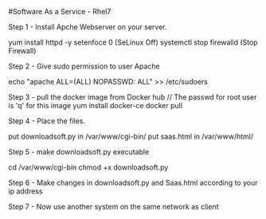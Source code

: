 #Software As a Service - Rhel7

Step 1 - Install Apche Webserver on your server.

yum install httpd -y
setenfoce 0 (SeLinux Off)
systemctl stop firewalld (Stop Firewall)

Step 2 - Give sudo permission to user Apache

echo "apache       ALL=(ALL)       NOPASSWD: ALL" >> /etc/sudoers

Step 3 - pull the docker image from Docker hub
// The passwd for root user is 'q' for this image
yum install docker-ce
docker pull 

Step 4 - Place the files.

put downloadsoft.py in /var/www/cgi-bin/
put saas.html in /var/www/html/

Step 5 - make downloadsoft.py executable
 
cd /var/www/cgi-bin
chmod +x downloadsoft.py

Step 6 - Make changes in downloadsoft.py and Saas.html  according to your ip address

Step 7 - Now use another system on the same network as client
